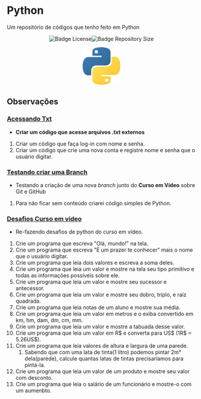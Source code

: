 # Python
 Um repositório de códigos que tenho feito em Python
 <p align="center"><img src="https://img.shields.io/github/license/shimiguel/Python?style=for-the-badge" alt="Badge License"><img src="https://img.shields.io/github/languages/code-size/shimiguel/python?style=for-the-badge" alt="Badge Repository Size"></p>
 <p align="center"><img width="100px" src="./img/pythonicon.png" alt="ícone Python"/></p>

## Observações
 ### [Acessando Txt](acessandoTxt)
  * **Criar um código que acesse arquivos .txt externos**
  1. Criar um código que faça log-in com nome e senha.
  1. Criar um código que crie uma nova conta e registre nome e senha que o usuário digitar.

 ### [Testando criar uma Branch](testBranch)
  * Testando a criação de uma nova _branch_ junto do **Curso em Vídeo** sobre Git e GitHub
  1. Para não ficar sem conteúdo criarei código simples de Python.
 
 ### [Desafios Curso em vídeo](desafiosCV)
 * Re-fazendo desafios de python do curso em vídeo.
  1. Crie um programa que escreva "Olá, mundo!" na tela.
  1. Crie um programa que escreva "É um prazer te conhecer" mais o nome que o usuário digitar.
  1. Crie um programa que leia dois valores e escreva a soma deles.
  1. Crie um programa que leia um valor e mostre na tela seu tipo primitivo e todas as informações possíveis sobre ele.
  1. Crie um programa que leia um valor e mostre seu sucessor e antecessor.
  1. Crie um programa que leia um valor e mostre seu dobro, triplo, e raíz quadrada.
  1. Crie um programa que leia notas de um aluno e mostre sua média.
  1. Crie um programa que leia um valor em metros e o exiba convertido em km, hm, dam, dm, cm, mm.
  1. Crie um programa que leia um valor e mostre a tabuada desse valor.
  1. Crie um programa que leia um valor em R$ e converta para US$ (1R$ = 5.26US$).
  1. Crie um programa que leia valores de altura e largura de uma parede.
     1. Sabendo que com uma lata de tinta(1 litro) podemos pintar 2m² dela(parede), calcule quantas latas de tintas precisaríamos para pintá-la.
  1. Crie um programa que leia um valor de um produto e mostre seu valor com desconto.
  1. Crie um programa que leia o salário de um funcionário e mostre-o com um aumenbto.
